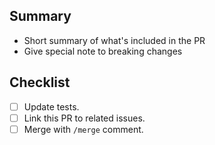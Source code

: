## Summary

* Short summary of what's included in the PR
* Give special note to breaking changes

## Checklist

- [ ] Update tests.
- [ ] Link this PR to related issues.
- [ ] Merge with `/merge` comment.

<!--
Remove items that do not apply. For completed items, change [ ] to [x].

NOTE: these things are not required to open a PR and can be done afterwards,
while the PR is open.
-->
